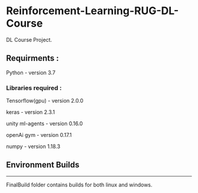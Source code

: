 # Reinforcement-Learning-RUG-DL-Course

DL Course Project.

## Requirments :

Python - version 3.7

### Libraries required :

Tensorflow(gpu) - version 2.0.0

keras - version 2.3.1

unity ml-agents - version 0.16.0

openAi gym - version 0.17.1

numpy - version 1.18.3

## Environment Builds

---

FinalBuild folder contains builds for both linux and windows.
